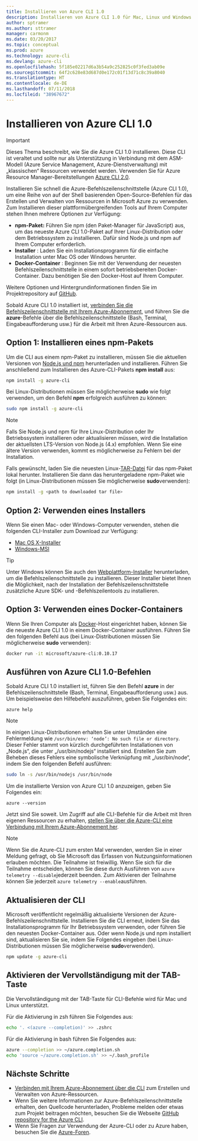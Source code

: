 ```yaml
---
title: Installieren von Azure CLI 1.0
description: Installieren von Azure CLI 1.0 für Mac, Linux und Windows für das Starten von Azure-Diensten
author: sptramer
ms.author: sttramer
manager: carmonm
ms.date: 03/20/2017
ms.topic: conceptual
ms.prod: azure
ms.technology: azure-cli
ms.devlang: azure-cli
ms.openlocfilehash: 5f185e02217d6a3b54a9c252825c0f3fed3ab09e
ms.sourcegitcommit: 64f2c628e83d687d0e172c01f13d71c8c39a8040
ms.translationtype: HT
ms.contentlocale: de-DE
ms.lasthandoff: 07/11/2018
ms.locfileid: "38967672"
---
```

# <a name="install-the-azure-cli-10"></a>Installieren von Azure CLI 1.0

> [!IMPORTANT]
> Dieses Thema beschreibt, wie Sie die Azure CLI 1.0 installieren. Diese CLI ist veraltet und sollte nur als Unterstützung in Verbindung mit dem ASM-Modell (Azure Service Management, Azure-Dienstverwaltung) mit „klassischen“ Ressourcen verwendet werden.
> Verwenden Sie für Azure Resource Manager-Bereitstellungen [Azure CLI 2.0](/cli/azure).

Installieren Sie schnell die Azure-Befehlszeilenschnittstelle (Azure CLI 1.0), um eine Reihe von auf der Shell basierenden Open-Source-Befehlen für das Erstellen und Verwalten von Ressourcen in Microsoft Azure zu verwenden. Zum Installieren dieser plattformübergreifenden Tools auf Ihrem Computer stehen Ihnen mehrere Optionen zur Verfügung:

* **npm-Paket:** Führen Sie npm (den Paket-Manager für JavaScript) aus, um das neueste Azure CLI 1.0-Paket auf Ihrer Linux-Distribution oder dem Betriebssystem zu installieren. Dafür sind Node.js und npm auf Ihrem Computer erforderlich.
* **Installer** : Laden Sie ein Installationsprogramm für die einfache Installation unter Mac OS oder Windows herunter.
* **Docker-Container** : Beginnen Sie mit der Verwendung der neuesten Befehlszeilenschnittstelle in einem sofort betriebsbereiten Docker-Container. Dazu benötigen Sie den Docker-Host auf Ihrem Computer.

Weitere Optionen und Hintergrundinformationen finden Sie im Projektrepository auf [GitHub](https://github.com/azure/azure-xplat-cli).

Sobald Azure CLI 1.0 installiert ist, [verbinden Sie die Befehlszeilenschnittstelle mit Ihrem Azure-Abonnement](/cli/azure/authenticate-azure-cli), und führen Sie die **azure**-Befehle über die Befehlszeilenschnittstelle (Bash, Terminal, Eingabeaufforderung usw.) für die Arbeit mit Ihren Azure-Ressourcen aus.

## <a name="option-1-install-an-npm-package"></a>Option 1: Installieren eines npm-Pakets

Um die CLI aus einem npm-Paket zu installieren, müssen Sie die aktuellen Versionen von [Node.js und npm](https://nodejs.org/en/download/package-manager/) herunterladen und installieren. Führen Sie anschließend zum Installieren des Azure-CLI-Pakets **npm install** aus:

```bash
npm install -g azure-cli
```

Bei Linux-Distributionen müssen Sie möglicherweise **sudo** wie folgt verwenden, um den Befehl **npm** erfolgreich ausführen zu können:

```bash
sudo npm install -g azure-cli
```

> [!NOTE]
> Falls Sie Node.js und npm für Ihre Linux-Distribution oder Ihr Betriebssystem installieren oder aktualisieren müssen, wird die Installation der aktuellsten LTS-Version von Node.js (4.x) empfohlen. Wenn Sie eine ältere Version verwenden, kommt es möglicherweise zu Fehlern bei der Installation.

Falls gewünscht, laden Sie die neuesten Linux-[TAR-Datei][linux-installer] für das npm-Paket lokal herunter. Installieren Sie dann das heruntergeladene npm-Paket wie folgt (in Linux-Distributionen müssen Sie möglicherweise **sudo**verwenden):

```bash
npm install -g <path to downloaded tar file>
```

## <a name="option-2-use-an-installer"></a>Option 2: Verwenden eines Installers

Wenn Sie einen Mac- oder Windows-Computer verwenden, stehen die folgenden CLI-Installer zum Download zur Verfügung:

* [Mac OS X-Installer][mac-installer]
* [Windows-MSI][windows-installer]

> [!TIP]
> Unter Windows können Sie auch den [Webplattform-Installer](https://go.microsoft.com/?linkid=9828653) herunterladen, um die Befehlszeilenschnittstelle zu installieren. Dieser Installer bietet Ihnen die Möglichkeit, nach der Installation der Befehlszeilenschnittstelle zusätzliche Azure SDK- und -Befehlszeilentools zu installieren.

## <a name="option-3-use-a-docker-container"></a>Option 3: Verwenden eines Docker-Containers

Wenn Sie Ihren Computer als [Docker](https://docs.docker.com/engine/understanding-docker/)-Host eingerichtet haben, können Sie die neueste Azure CLI 1.0 in einem Docker-Container ausführen. Führen Sie den folgenden Befehl aus (bei Linux-Distributionen müssen Sie möglicherweise **sudo** verwenden):

```bash
docker run -it microsoft/azure-cli:0.10.17
```

## <a name="run-azure-cli-10-commands"></a>Ausführen von Azure CLI 1.0-Befehlen

Sobald Azure CLI 1.0 installiert ist, führen Sie den Befehl **azure** in der Befehlszeilenschnittstelle (Bash, Terminal, Eingabeaufforderung usw.) aus. Um beispielsweise den Hilfebefehl auszuführen, geben Sie Folgendes ein:

```azurecli
azure help
```

> [!NOTE]
> In einigen Linux-Distributionen erhalten Sie unter Umständen eine Fehlermeldung wie `/usr/bin/env: ‘node’: No such file or directory`. Dieser Fehler stammt von kürzlich durchgeführten Installationen von „Node.js“, die unter „/usr/bin/nodejs“ installiert sind. Erstellen Sie zum Beheben dieses Fehlers eine symbolische Verknüpfung mit „/usr/bin/node“, indem Sie den folgenden Befehl ausführen:

```bash
sudo ln -s /usr/bin/nodejs /usr/bin/node
```

Um die installierte Version von Azure CLI 1.0 anzuzeigen, geben Sie Folgendes ein:

```azurecli
azure --version
```

Jetzt sind Sie soweit. Um Zugriff auf alle CLI-Befehle für die Arbeit mit Ihren eigenen Ressourcen zu erhalten, [stellen Sie über die Azure-CLI eine Verbindung mit Ihrem Azure-Abonnement her](/cli/azure/authenticate-azure-cli).

> [!NOTE]
> Wenn Sie die Azure-CLI zum ersten Mal verwenden, werden Sie in einer Meldung gefragt, ob Sie Microsoft das Erfassen von Nutzungsinformationen erlauben möchten. Die Teilnahme ist freiwillig. Wenn Sie sich für die Teilnahme entscheiden, können Sie diese durch Ausführen von `azure telemetry --disable`jederzeit beenden. Zum Aktivieren der Teilnahme können Sie jederzeit `azure telemetry --enable`ausführen.

## <a name="update-the-cli"></a>Aktualisieren der CLI

Microsoft veröffentlicht regelmäßig aktualisierte Versionen der Azure-Befehlszeilenschnittstelle. Installieren Sie die CLI erneut, indem Sie das Installationsprogramm für Ihr Betriebssystem verwenden, oder führen Sie den neuesten Docker-Container aus. Oder wenn Node.js und npm installiert sind, aktualisieren Sie sie, indem Sie Folgendes eingeben (bei Linux-Distributionen müssen Sie möglicherweise **sudo**verwenden).

```bash
npm update -g azure-cli
```

## <a name="enable-tab-completion"></a>Aktivieren der Vervollständigung mit der TAB-Taste

Die Vervollständigung mit der TAB-Taste für CLI-Befehle wird für Mac und Linux unterstützt.

Für die Aktivierung in zsh führen Sie Folgendes aus:

```bash
echo '. <(azure --completion)' >> .zshrc
```

Für die Aktivierung in bash führen Sie Folgendes aus:

```bash
azure --completion >> ~/azure.completion.sh
echo 'source ~/azure.completion.sh' >> ~/.bash_profile
```

## <a name="next-steps"></a>Nächste Schritte

* [Verbinden mit Ihrem Azure-Abonnement über die CLI](/cli/azure/authenticate-azure-cli) zum Erstellen und Verwalten von Azure-Ressourcen.
* Wenn Sie weitere Informationen zur Azure-Befehlszeilenschnittstelle erhalten, den Quellcode herunterladen, Probleme melden oder etwas zum Projekt beitragen möchten, besuchen Sie die Webseite [GitHub repository for the Azure CLI](https://github.com/azure/azure-xplat-cli).
* Wenn Sie Fragen zur Verwendung der Azure-CLI oder zu Azure haben, besuchen Sie die [Azure-Foren](https://social.msdn.microsoft.com/Forums/en-US/home?forum=azurescripting).

[mac-installer]: http://aka.ms/mac-azure-cli
[windows-installer]: http://aka.ms/webpi-azure-cli
[linux-installer]: http://aka.ms/linux-azure-cli
[cliasm]: /cli/azure/get-started-with-az-cli2
[cliarm]: ./virtual-machines/azure-cli-arm-commands.md

